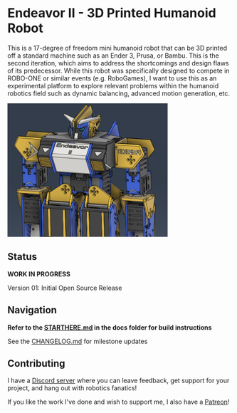 # Endeavor II - 3D Printed Humanoid Robot
This is a 17-degree of freedom mini humanoid robot that can be 3D printed off a standard machine such as an Ender 3, Prusa, or Bambu.  This is the second iteration, which aims to address the shortcomings and design flaws of its predecessor.  While this robot was specifically designed to compete in ROBO-ONE or similar events (e.g. RoboGames), I want to use this as an experimental platform to explore relevant problems within the humanoid robotics field such as dynamic balancing, advanced motion generation, etc.

<img src="./images/Endeavor2_CAD.png" height="300" />

## Status
**WORK IN PROGRESS**

Version 01: Initial Open Source Release

## Navigation
**Refer to the [STARTHERE.md] in the docs folder for build instructions**

See the [CHANGELOG.md] for milestone updates

## Contributing
I have a [Discord server] where you can leave feedback, get support for your project, and hang out with robotics fanatics!

If you like the work I've done and wish to support me, I also have a [Patreon]!

[STARTHERE.md]:./docs/STARTHERE.md
[CHANGELOG.md]:./CHANGELOG.md
[Discord server]:https://discord.gg/Gm2sCxpUSx
[Patreon]:aaaaaaa